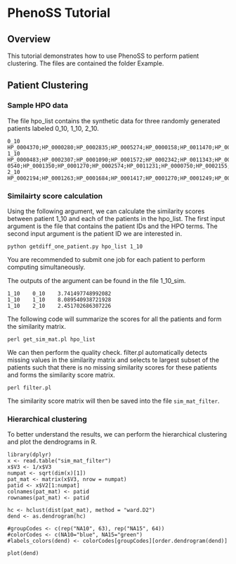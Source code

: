 # PhenoSS Tutorial
## Overview
This tutorial demonstrates how to use PhenoSS to perform patient clustering. The files are contained the folder Example.

## Patient Clustering
### Sample HPO data
The file hpo_list contains the synthetic data for three randomly generated patients labeled 0_10, 1_10, 2_10. 
```
0_10    HP_0004370;HP_0000280;HP_0002835;HP_0005274;HP_0000158;HP_0011470;HP_0001417;HP_0001270;HP_0008872;HP_0002015;HP_0000750;HP_0000157;
1_10    HP_0000483;HP_0002307;HP_0001090;HP_0001572;HP_0002342;HP_0011343;HP_0008760;HP_0001061;HP_0001249;HP_0000574;HP_0001417;HP_0002020;HP_0012810;HP_000
0540;HP_0001350;HP_0001270;HP_0002574;HP_0011231;HP_0000750;HP_0002155;HP_0000431;HP_0000718;
2_10    HP_0002194;HP_0001263;HP_0001684;HP_0001417;HP_0001270;HP_0001249;HP_0001670;HP_0001667;HP_0001629;HP_0001639;HP_0002474;HP_0010863;HP_0000750;
```

### Similairty score calculation

Using the following argument, we can calculate the similarity scores between patient 1_10 and each of the patients in the hpo_list. 
The first input argument is the file that contains the patient IDs and the HPO terms. The second input argument is the patient ID we are interested in.
```
python getdiff_one_patient.py hpo_list 1_10
```

You are recommended to submit one job for each patient to perform computing simultaneously.

The outputs of the argument can be found in the file 1_10_sim.
```
1_10	0_10	3.741497748992082
1_10	1_10	8.089540938721928
1_10	2_10	2.451702686307226
```
The following code will summarize the scores for all the patients and form the similarity matrix.
```
perl get_sim_mat.pl hpo_list
```
We can then perform the quality check. filter.pl automatically detects missing values in the similarity matrix and selects te largest subset of the patients such that there is no missing similarity scores for these patients and forms the similarity score matrix.

```
perl filter.pl
```
The similarity score matrix will then be saved into the file `sim_mat_filter`.

### Hierarchical clustering
To better understand the results, we can perform the hierarchical clustering and plot the dendrograms in R.
```
library(dplyr)
x <- read.table("sim_mat_filter")
x$V3 <- 1/x$V3
numpat <- sqrt(dim(x)[1])
pat_mat <- matrix(x$V3, nrow = numpat)
patid <- x$V2[1:numpat]
colnames(pat_mat) <- patid
rownames(pat_mat) <- patid

hc <- hclust(dist(pat_mat), method = "ward.D2")
dend <- as.dendrogram(hc)

#groupCodes <- c(rep("NA10", 63), rep("NA15", 64))
#colorCodes <- c(NA10="blue", NA15="green")
#labels_colors(dend) <- colorCodes[groupCodes][order.dendrogram(dend)]

plot(dend)
```

